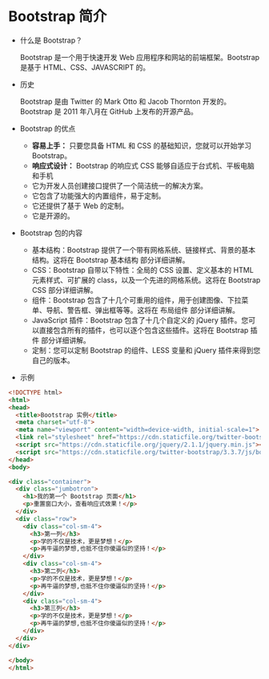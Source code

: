 # Bootstrap 简介

- 什么是 Bootstrap？

  Bootstrap 是一个用于快速开发 Web 应用程序和网站的前端框架。Bootstrap 是基于 HTML、CSS、JAVASCRIPT 的。

- 历史

  Bootstrap 是由 Twitter 的 Mark Otto 和 Jacob Thornton 开发的。Bootstrap 是 2011 年八月在 GitHub 上发布的开源产品。

- Bootstrap 的优点

  - **容易上手：** 只要您具备 HTML 和 CSS 的基础知识，您就可以开始学习 Bootstrap。
  - **响应式设计：** Bootstrap 的响应式 CSS 能够自适应于台式机、平板电脑和手机
  - 它为开发人员创建接口提供了一个简洁统一的解决方案。
  - 它包含了功能强大的内置组件，易于定制。
  - 它还提供了基于 Web 的定制。
  - 它是开源的。
 
- Bootstrap 包的内容

  - 基本结构：Bootstrap 提供了一个带有网格系统、链接样式、背景的基本结构。这将在 Bootstrap 基本结构 部分详细讲解。
  - CSS：Bootstrap 自带以下特性：全局的 CSS 设置、定义基本的 HTML 元素样式、可扩展的 class，以及一个先进的网格系统。这将在 Bootstrap CSS 部分详细讲解。
  - 组件：Bootstrap 包含了十几个可重用的组件，用于创建图像、下拉菜单、导航、警告框、弹出框等等。这将在 布局组件 部分详细讲解。
  - JavaScript 插件：Bootstrap 包含了十几个自定义的 jQuery 插件。您可以直接包含所有的插件，也可以逐个包含这些插件。这将在 Bootstrap 插件 部分详细讲解。
  - 定制：您可以定制 Bootstrap 的组件、LESS 变量和 jQuery 插件来得到您自己的版本。

- 示例

```html
<!DOCTYPE html>
<html>
<head>
  <title>Bootstrap 实例</title>
  <meta charset="utf-8">
  <meta name="viewport" content="width=device-width, initial-scale=1">
  <link rel="stylesheet" href="https://cdn.staticfile.org/twitter-bootstrap/3.3.7/css/bootstrap.min.css">  
  <script src="https://cdn.staticfile.org/jquery/2.1.1/jquery.min.js"></script>
  <script src="https://cdn.staticfile.org/twitter-bootstrap/3.3.7/js/bootstrap.min.js"></script>
</head>
<body>

<div class="container">
  <div class="jumbotron">
    <h1>我的第一个 Bootstrap 页面</h1>
    <p>重置窗口大小，查看响应式效果！</p> 
  </div>
  <div class="row">
    <div class="col-sm-4">
      <h3>第一列</h3>
      <p>学的不仅是技术，更是梦想！</p>
      <p>再牛逼的梦想,也抵不住你傻逼似的坚持！</p>
    </div>
    <div class="col-sm-4">
      <h3>第二列</h3>
      <p>学的不仅是技术，更是梦想！</p>
      <p>再牛逼的梦想,也抵不住你傻逼似的坚持！</p>
    </div>
    <div class="col-sm-4">
      <h3>第三列</h3>        
      <p>学的不仅是技术，更是梦想！</p>
      <p>再牛逼的梦想,也抵不住你傻逼似的坚持！</p>
    </div>
  </div>
</div>

</body>
</html>
```